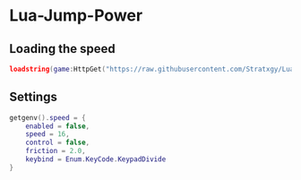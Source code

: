 # Lua-Jump-Power

## Loading the speed
```lua
loadstring(game:HttpGet("https://raw.githubusercontent.com/Stratxgy/Lua-Speed/refs/heads/main/speed.lua"))()
```



## Settings
```lua
getgenv().speed = {
    enabled = false,     
    speed = 16,        
    control = false,
    friction = 2.0,    
    keybind = Enum.KeyCode.KeypadDivide 
}
```
